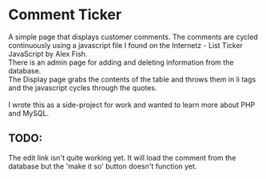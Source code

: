 <h1>Comment Ticker</h1>
A simple page that displays customer comments. The comments are cycled continuously using a javascript file I found on the Internetz - List Ticker JavaScript by Alex Fish.<br />
There is an admin page for adding and deleting information from the database.<br />
The Display page grabs the contents of the table and throws them in li tags and the javascript cycles through the quotes.<br /><br />
I wrote this as a side-project for work and wanted to learn more about PHP and MySQL.

<h2>TODO:</h2>
The edit link isn't quite working yet. It will load the comment from the database but the 'make it so' button doesn't function yet.
